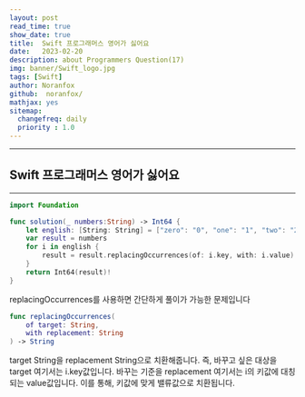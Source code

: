 ```yaml
---
layout: post
read_time: true
show_date: true
title:  Swift 프로그래머스 영어가 싫어요
date:   2023-02-20
description: about Programmers Question(17)
img: banner/Swift_logo.jpg
tags: [Swift]
author: Noranfox
github:  noranfox/
mathjax: yes
sitemap:
  changefreq: daily
  priority : 1.0
---
```


---
## Swift 프로그래머스 영어가 싫어요
---

```swift
import Foundation

func solution(_ numbers:String) -> Int64 {
    let english: [String: String] = ["zero": "0", "one": "1", "two": "2", "three": "3", "four": "4", "five": "5", "six": "6", "seven": "7", "eight": "8", "nine": "9" ]
    var result = numbers
    for i in english {
        result = result.replacingOccurrences(of: i.key, with: i.value)
    }
    return Int64(result)!
}
```

replacingOccurrences를 사용하면 간단하게 풀이가 가능한 문제입니다<br>


```swift
func replacingOccurrences(
    of target: String,
    with replacement: String
) -> String
```
target String을 replacement String으로 치환해줍니다.
즉, 바꾸고 싶은 대상을 target 여기서는 i.key값입니다. 바꾸는 기준을 replacement 여기서는 i의 키값에 대칭되는 value값입니다.
이를 통해, 키값에 맞게 밸류값으로 치환됩니다.